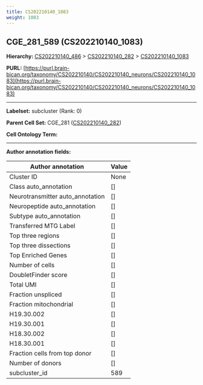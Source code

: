 ```yaml
---
title: CS202210140_1083
weight: 1083
---
```

## CGE_281_589 (CS202210140_1083)
<b>Hierarchy: </b>
[CS202210140_486](../CS202210140_486) >
[CS202210140_282](../CS202210140_282) >
[CS202210140_1083](../CS202210140_1083)

**PURL:** [https://purl.brain-bican.org/taxonomy/CS202210140/CS202210140_neurons/CS202210140_1083](https://purl.brain-bican.org/taxonomy/CS202210140/CS202210140_neurons/CS202210140_1083)

---


**Labelset:** subcluster (Rank: 0)

**Parent Cell Set:** CGE_281 ([CS202210140_282](../CS202210140_282))



**Cell Ontology Term:** 

[MARKER GENES.]: #


---

[TRANSFERRED ANNOTATIONS.]: #


[AUTHOR ANNOTATION FIELDS.]: #


**Author annotation fields:**

| Author annotation | Value |
|-------------------|-------|
|Cluster ID|None|
|Class auto_annotation|[]|
|Neurotransmitter auto_annotation|[]|
|Neuropeptide auto_annotation|[]|
|Subtype auto_annotation|[]|
|Transferred MTG Label|[]|
|Top three regions|[]|
|Top three dissections|[]|
|Top Enriched Genes|[]|
|Number of cells|[]|
|DoubletFinder score|[]|
|Total UMI|[]|
|Fraction unspliced|[]|
|Fraction mitochondrial|[]|
|H19.30.002|[]|
|H19.30.001|[]|
|H18.30.002|[]|
|H18.30.001|[]|
|Fraction cells from top donor|[]|
|Number of donors|[]|
|subcluster_id|589|
